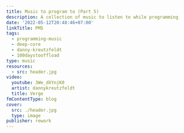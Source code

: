 ```yaml
---
title: Music to program to (Part 5)
description: A collection of music to listen to while programming
date: '2022-05-12T20:48:46+07:00'
linkTitle: PM5
tags:
  - programming-music
  - deep-core
  - danny-kreutzfeldt
  - 100daystooffload
type: music
resources:
  - src: header.jpg
video:
  youtube: 3We_dXYnjK0
  artist: dannykreutzfeldt
  title: Verge
fmContentType: blog
cover:
  src: ./header.jpg
  type: image
publisher: rework
---
```


